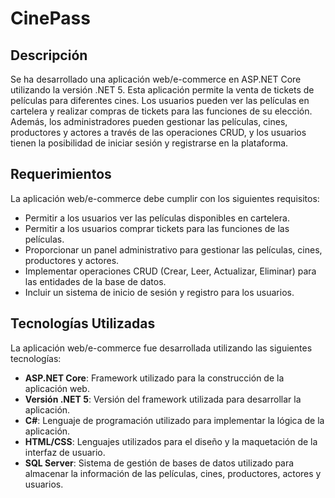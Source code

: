 # CinePass

## Descripción

Se ha desarrollado una aplicación web/e-commerce en ASP.NET Core utilizando la versión .NET 5. Esta aplicación permite la venta de tickets de películas para diferentes cines. Los usuarios pueden ver las películas en cartelera y realizar compras de tickets para las funciones de su elección. Además, los administradores pueden gestionar las películas, cines, productores y actores a través de las operaciones CRUD, y los usuarios tienen la posibilidad de iniciar sesión y registrarse en la plataforma.

## Requerimientos

La aplicación web/e-commerce debe cumplir con los siguientes requisitos:

- Permitir a los usuarios ver las películas disponibles en cartelera.
- Permitir a los usuarios comprar tickets para las funciones de las películas.
- Proporcionar un panel administrativo para gestionar las películas, cines, productores y actores.
- Implementar operaciones CRUD (Crear, Leer, Actualizar, Eliminar) para las entidades de la base de datos.
- Incluir un sistema de inicio de sesión y registro para los usuarios.

## Tecnologías Utilizadas

La aplicación web/e-commerce fue desarrollada utilizando las siguientes tecnologías:

- **ASP.NET Core**: Framework utilizado para la construcción de la aplicación web.
- **Versión .NET 5**: Versión del framework utilizada para desarrollar la aplicación.
- **C#**: Lenguaje de programación utilizado para implementar la lógica de la aplicación.
- **HTML/CSS**: Lenguajes utilizados para el diseño y la maquetación de la interfaz de usuario.
- **SQL Server**: Sistema de gestión de bases de datos utilizado para almacenar la información de las películas, cines, productores, actores y usuarios.
